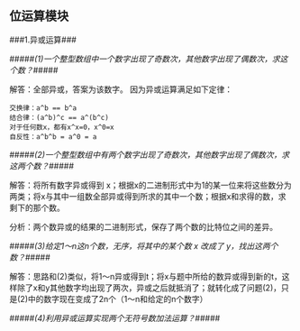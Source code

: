 位运算模块
-------

###1.异或运算###

#####*(1)一个整型数组中一个数字出现了奇数次，其他数字出现了偶数次，求这个数？*#####

解答：全部异或，答案为该数字。 因为异或运算满足如下定律：

```
交换律：a^b == b^a
结合律：(a^b)^c == a^(b^c)
对于任何数x，都有x^x=0，x^0=x
自反性：a^b^b = a^0 = a
```

#####*(2)一个整型数组中有两个数字出现了奇数次，其他数字出现了偶数次，求这两个数？*#####

解答：将所有数字异或得到 x；根据x的二进制形式中为1的某一位来将这些数分为两类；将x与其中一组数全部异或得到所求的其中一个数；根据x和求得的数，求剩下的那个数。

分析：两个数异或的结果的二进制形式，保存了两个数的比特位之间的差异。


#####*(3)给定1～n这n个数，无序，将其中的某个数 x 改成了 y，找出这两个数？*#####

解答：思路和(2)类似，将1～n异或得到t；将x与题中所给的数异或得到新的t，这样除了x和y其他数字均出现了两次，异或之后就抵消了；就转化成了问题(2)，只是(2)中的数字现在变成了2n个（1～n和给定的n个数字）


#####*(4)利用异或运算实现两个无符号数加法运算？*#####



